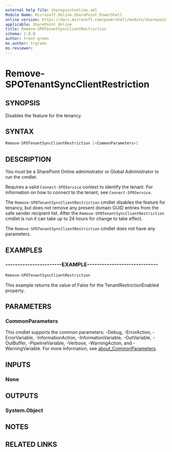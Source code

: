 ```yaml
---
external help file: sharepointonline.xml
Module Name: Microsoft.Online.SharePoint.PowerShell
online version: https://docs.microsoft.com/powershell/module/sharepoint-online/remove-spotenantsyncclientrestriction
applicable: SharePoint Online
title: Remove-SPOTenantSyncClientRestriction
schema: 2.0.0
author: trent-green
ms.author: trgreen
ms.reviewer:
---
```


# Remove-SPOTenantSyncClientRestriction

## SYNOPSIS

Disables the feature for the tenancy.

## SYNTAX

```powershell
Remove-SPOTenantSyncClientRestriction [<CommonParameters>]
```

## DESCRIPTION

You must be a SharePoint Online administrator or Global Administrator to run the cmdlet.

Requires a valid `Connect-SPOService` context to identify the tenant. For information on how to connect to the tenant, see `Connect-SPOService`.

The `Remove-SPOTenantSyncClientRestriction` cmdlet disables the feature for tenancy, but does not remove any present domain GUID entries from the safe sender recipient list. After the `Remove-SPOTenantSyncClientRestriction` cmdlet is run it can take up to 24 hours for change to take effect.

The `Remove-SPOTenantSyncClientRestriction` cmdlet does not have any parameters.

## EXAMPLES

### -----------------------EXAMPLE-----------------------------

```powershell
Remove-SPOTenantSyncClientRestriction
```

This example returns  the value of False for the TenantRestrictionEnabled property.

## PARAMETERS

### CommonParameters

This cmdlet supports the common parameters: -Debug, -ErrorAction, -ErrorVariable, -InformationAction, -InformationVariable, -OutVariable, -OutBuffer, -PipelineVariable, -Verbose, -WarningAction, and -WarningVariable. For more information, see [about_CommonParameters](https://go.microsoft.com/fwlink/?LinkID=113216).

## INPUTS

### None

## OUTPUTS

### System.Object

## NOTES

## RELATED LINKS
